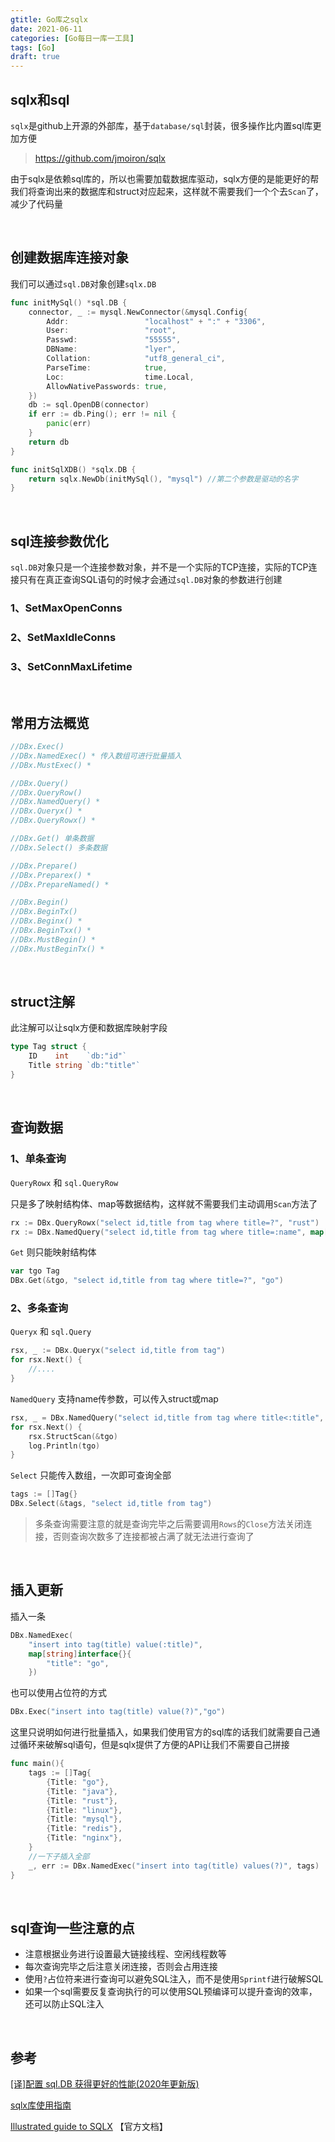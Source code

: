 ```yaml
---
gtitle: Go库之sqlx
date: 2021-06-11
categories: [Go每日一库一工具]
tags: [Go]
draft: true
---
```


## sqlx和sql

`sqlx`是github上开源的外部库，基于`database/sql`封装，很多操作比内置sql库更加方便

> https://github.com/jmoiron/sqlx

由于sqlx是依赖sql库的，所以也需要加载数据库驱动，sqlx方便的是能更好的帮我们将查询出来的数据库和struct对应起来，这样就不需要我们一个个去`Scan`了，减少了代码量

​    

## 创建数据库连接对象

我们可以通过`sql.DB`对象创建`sqlx.DB`

```go
func initMySql() *sql.DB {
	connector, _ := mysql.NewConnector(&mysql.Config{
		Addr:                 "localhost" + ":" + "3306",
		User:                 "root",
		Passwd:               "55555",
		DBName:               "lyer",
		Collation:            "utf8_general_ci",
		ParseTime:            true,
		Loc:                  time.Local,
		AllowNativePasswords: true,
	})
	db := sql.OpenDB(connector)
	if err := db.Ping(); err != nil {
		panic(err)
	}
	return db
}
```

```go
func initSqlXDB() *sqlx.DB {
	return sqlx.NewDb(initMySql(), "mysql") //第二个参数是驱动的名字
}
```

​    

## sql连接参数优化

`sql.DB`对象只是一个连接参数对象，并不是一个实际的TCP连接，实际的TCP连接只有在真正查询SQL语句的时候才会通过`sql.DB`对象的参数进行创建

### 1、SetMaxOpenConns

### 2、SetMaxIdleConns

### 3、SetConnMaxLifetime

​        

## 常用方法概览

```go
//DBx.Exec()
//DBx.NamedExec() * 传入数组可进行批量插入
//DBx.MustExec() *

//DBx.Query()
//DBx.QueryRow()
//DBx.NamedQuery() *
//DBx.Queryx() *
//DBx.QueryRowx() *

//DBx.Get() 单条数据
//DBx.Select() 多条数据

//DBx.Prepare()
//DBx.Preparex() *
//DBx.PrepareNamed() *

//DBx.Begin()
//DBx.BeginTx()
//DBx.Beginx() *
//DBx.BeginTxx() *
//DBx.MustBegin() *
//DBx.MustBeginTx() *
```

​    

## struct注解

此注解可以让sqlx方便和数据库映射字段

```go
type Tag struct {
	ID    int    `db:"id"`
	Title string `db:"title"`
}
```

​     

## 查询数据

### 1、单条查询

`QueryRowx`  和 `sql.QueryRow`

只是多了映射结构体、map等数据结构，这样就不需要我们主动调用`Scan`方法了

```go
rx := DBx.QueryRowx("select id,title from tag where title=?", "rust")
rx := DBx.NamedQuery("select id,title from tag where title=:name", map[string]interface{}{"name":"go"})
```

`Get` 则只能映射结构体

```go
var tgo Tag
DBx.Get(&tgo, "select id,title from tag where title=?", "go")
```

### 2、多条查询

`Queryx` 和 `sql.Query`

```go
rsx, _ := DBx.Queryx("select id,title from tag")
for rsx.Next() {
	//....
}
```

`NamedQuery` 支持name传参数，可以传入struct或map

```go
rsx, _ = DBx.NamedQuery("select id,title from tag where title<:title", map[string]interface{}{"title": "rust"})
for rsx.Next() {
	rsx.StructScan(&tgo)
    log.Println(tgo)
}
```

`Select` 只能传入数组，一次即可查询全部

```go
tags := []Tag{}
DBx.Select(&tags, "select id,title from tag")
```

> 多条查询需要注意的就是查询完毕之后需要调用`Rows`的`Close`方法关闭连接，否则查询次数多了连接都被占满了就无法进行查询了

​     

## 插入更新

插入一条

```go
DBx.NamedExec(
    "insert into tag(title) value(:title)",
    map[string]interface{}{
        "title": "go",
    })
```

也可以使用占位符的方式

```go
DBx.Exec("insert into tag(title) value(?)","go")
```

这里只说明如何进行批量插入，如果我们使用官方的sql库的话我们就需要自己通过循环来破解sql语句，但是sqlx提供了方便的API让我们不需要自己拼接

```go
func main(){
    tags := []Tag{
		{Title: "go"},
		{Title: "java"},
		{Title: "rust"},
		{Title: "linux"},
		{Title: "mysql"},
		{Title: "redis"},
		{Title: "nginx"},
	}
    //一下子插入全部
	_, err := DBx.NamedExec("insert into tag(title) values(?)", tags)
}
```

​    

## sql查询一些注意的点

- 注意根据业务进行设置最大链接线程、空闲线程数等
- 每次查询完毕之后注意关闭连接，否则会占用连接
- 使用`?`占位符来进行查询可以避免SQL注入，而不是使用`Sprintf`进行破解SQL
- 如果一个sql需要反复查询执行的可以使用SQL预编译可以提升查询的效率，还可以防止SQL注入

​    

## 参考

[[译]配置 sql.DB 获得更好的性能(2020年更新版)](https://colobu.com/2020/05/18/configuring-sql-DB-for-better-performance-2020/)

[sqlx库使用指南](https://www.liwenzhou.com/posts/Go/sqlx/#autoid-0-0-0)

[Illustrated guide to SQLX](http://jmoiron.github.io/sqlx/) 【官方文档】

